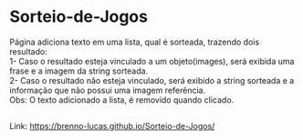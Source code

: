 # Sorteio-de-Jogos
Página adiciona texto em uma lista, qual é sorteada, trazendo dois resultado:<br>
 1- Caso o resultado esteja vinculado a um objeto(images), será exibida uma frase e a imagem da string sorteada.<br>
 2- Caso o resultado não esteja vinculado, será exibido a string sorteada e a informação que não possui uma imagem referência.<br>
Obs: O texto adicionado a lista, é removido quando clicado.

##

Link: https://brenno-lucas.github.io/Sorteio-de-Jogos/
 

